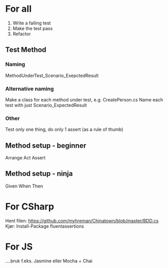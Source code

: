 # For all
1) Write a failing test
2) Make the test pass
3) Refactor

## Test Method 
### Naming 
MethodUnderTest_Scenario_ExepctedResult
### Alternative naming
Make a class for each method under test, e.g. CreatePerson.cs
Name each test with just Scenario_ExpectedResult
### Other
Test only one thing, do only 1 assert (as a rule of thumb)

## Method setup - beginner
Arrange
Act
Assert

## Method setup - ninja
Given
When
Then

# For CSharp
Hent filen:
https://github.com/myhreman/Chinatown/blob/master/BDD.cs
Kjør:
Install-Package fluentassertions 

# For JS
....bruk f.eks. Jasmine eller Mocha + Chai
